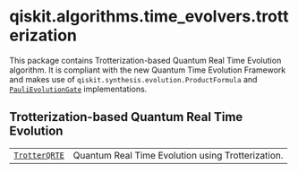 <span id="qiskit-algorithms-time-evolvers-trotterization" />

# qiskit.algorithms.time\_evolvers.trotterization

This package contains Trotterization-based Quantum Real Time Evolution algorithm. It is compliant with the new Quantum Time Evolution Framework and makes use of `qiskit.synthesis.evolution.ProductFormula` and [`PauliEvolutionGate`](qiskit.circuit.library.PauliEvolutionGate "qiskit.circuit.library.PauliEvolutionGate") implementations.

## Trotterization-based Quantum Real Time Evolution

|                                                                                                                                          |                                                   |
| ---------------------------------------------------------------------------------------------------------------------------------------- | ------------------------------------------------- |
| [`TrotterQRTE`](qiskit.algorithms.time_evolvers.trotterization.TrotterQRTE "qiskit.algorithms.time_evolvers.trotterization.TrotterQRTE") | Quantum Real Time Evolution using Trotterization. |
